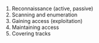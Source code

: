 1. Reconnaissance (active, passive)
2. Scanning and enumeration
3. Gaining access (exploitation)
4. Maintaining access
5. Covering tracks